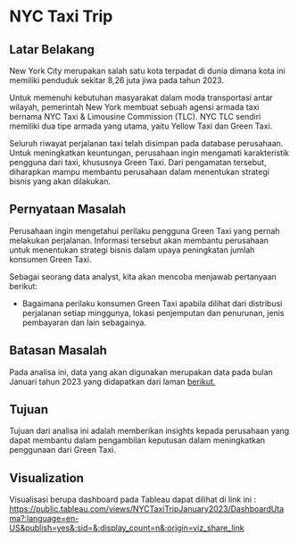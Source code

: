 # **NYC Taxi Trip**

## **Latar Belakang**
New York City merupakan salah satu kota terpadat di dunia dimana kota ini memiliki penduduk sekitar 8,26 juta jiwa pada tahun 2023.

Untuk memenuhi kebutuhan masyarakat dalam moda transportasi antar wilayah, pemerintah New York membuat sebuah agensi armada taxi bernama NYC Taxi & Limousine Commission (TLC). NYC TLC sendiri memiliki dua tipe armada yang utama, yaitu Yellow Taxi dan Green Taxi. 

Seluruh riwayat perjalanan taxi telah disimpan pada database perusahaan. Untuk meningkatkan keuntungan, perusahaan ingin mengamati karakteristik pengguna dari taxi, khususnya Green Taxi. Dari pengamatan tersebut, diharapkan mampu membantu perusahaan dalam menentukan strategi bisnis yang akan dilakukan.

## **Pernyataan Masalah**
Perusahaan ingin mengetahui perilaku pengguna Green Taxi yang pernah melakukan perjalanan. Informasi tersebut akan membantu perusahaan untuk menentukan strategi bisnis dalam upaya peningkatan jumlah konsumen Green Taxi.

Sebagai seorang data analyst, kita akan mencoba menjawab pertanyaan berikut:
- Bagaimana perilaku konsumen Green Taxi apabila dilihat dari distribusi perjalanan setiap minggunya, lokasi penjemputan dan penurunan, jenis pembayaran dan lain sebagainya.

## **Batasan Masalah**
Pada analisa ini, data yang akan digunakan merupakan data pada bulan Januari tahun 2023 yang didapatkan dari laman [berikut.](https://www.nyc.gov/site/tlc/about/tlc-trip-record-data.page)

## **Tujuan**
Tujuan dari analisa ini adalah memberikan insights kepada perusahaan yang dapat membantu dalam pengambilan keputusan dalam meningkatkan penggunaan dari Green Taxi.

## **Visualization**
Visualisasi berupa dashboard pada Tableau dapat dilihat di link ini : https://public.tableau.com/views/NYCTaxiTripJanuary2023/DashboardUtama?:language=en-US&publish=yes&:sid=&:display_count=n&:origin=viz_share_link
